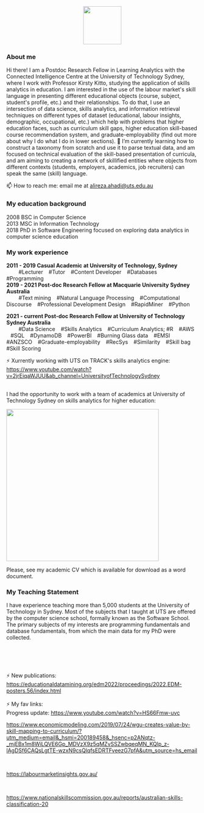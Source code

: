 <div id="header" align="center">
  <img src="https://media.giphy.com/media/M9gbBd9nbDrOTu1Mqx/giphy.gif" width="100"/>
</div>



<h3> About me </h3> 

Hi there! I am a Postdoc Research Fellow in Learning Analytics with the Connected Intelligence Centre at the University of Technology Sydney, where I work with Professor Kirsty Kitto, studying the application of skills analytics in education. I am interested in the use of the labour market's skill language in presenting different educational objects (course, subject, student's profile, etc.) and their relationships. To do that, I use an intersection of data science, skills analytics, and information retrieval techniques on different types of dataset (educational, labour insights, demographic, occupational, etc.) which help with problems that higher education faces, such as curriculum skill gaps, higher education skill-based course recommendation system, and graduate-employability (find out more about why I do what I do in lower sections).
🌱 I’m currently learning how to construct a taxonomy from scratch and use it to parse textual data, and am focused on technical evaluation of the skill-based presentation of curricula, and am aiming to creating a network of skillified entities where objects from different contexts (students, employers, academics, job recruiters) can speak the same (skill) language.
<br>

📫 How to reach me: email me at alireza.ahadi@uts.edu.au 

<h3> My education background </h3> 
 2008 BSC in Computer Science <br>
 2013 MSC in Information Technology <br>
 2018 PhD in Software Engineering focused on exploring data analytics in computer science education 

<h3> My work experience </h3>
<b> 2011 - 2019 Casual Academic at University of Technology, Sydney  </b> <br>
 &emsp;&emsp; #Lecturer &ensp; #Tutor &ensp; #Content Developer &ensp; #Databases &ensp; #Programming <br>
<b> 2019 - 2021 Post-doc Research Fellow at Macquarie University Sydney Australia  </b> <br>
 &emsp;&emsp; #Text mining &ensp; #Natural Language Processing &ensp; #Computational Discourse &ensp; #Professional Development Design &ensp; #RapidMiner &ensp; #Python  <br>
  
<b> 2021 - current Post-doc Research Fellow at University of Technology Sydney Australia </b> <br>
&emsp;&emsp; #Data Science &ensp; #Skills Analytics &ensp; #Curriculum Analytics; #R &ensp; #AWS &ensp; #SQL &ensp;      #DynamoDB &ensp;  #PowerBI &ensp; #Burning Glass data &ensp; #EMSI 
&ensp;  #ANZSCO    &ensp;  #Graduate-employability     &ensp;    #RecSys    &ensp;      #Similarity     &ensp;   #Skill bag     &ensp;   #Skill Scoring   <br>

⚡ Xurrently working with UTS on TRACK's skills analytics engine: <br>
https://www.youtube.com/watch?v=2jrEiqaWJUU&ab_channel=UniversityofTechnologySydney
<br>
<br>
<p> I had the opportunity to work with a team of academics at University of Technology Sydney on skills analytics for higher education: </p>
 
<img alt="" width="400" src="https://youtu.be/2jrEiqaWJUU">

Please, see my academic CV which is available for download as a word document.

<h3> My Teaching Statement</h3> 
I have experience teaching more than 5,000 students at the University of Technology in Sydney. Most of the subjects that I taught at UTS are offered by the computer science school, formally known as the Software School. The primary subjects of my interests are programming fundamentals and database fundamentals, from which the main data for my PhD were collected.


<br><br>
<br>
<br>
⚡ New publications: <br>
https://educationaldatamining.org/edm2022/proceedings/2022.EDM-posters.56/index.html
<br>
<br>
⚡ My fav links: <br>
Progress update: https://www.youtube.com/watch?v=HS66Fmw-uvc <br>

https://www.economicmodeling.com/2019/07/24/wgu-creates-value-by-skill-mapping-to-curriculum/?utm_medium=email&_hsmi=200189458&_hsenc=p2ANqtz-_mjEBx1m8WiLQVE6Gp_MDVzX9z5qMZvSSZwbqeqMN_KQlp_z-lAgDSf6CAQsLgtTE-wzxN9csQlqfsEDRTFveezG7pfA&utm_source=hs_email

<br>

https://labourmarketinsights.gov.au/

<br>

https://www.nationalskillscommission.gov.au/reports/australian-skills-classification-20



